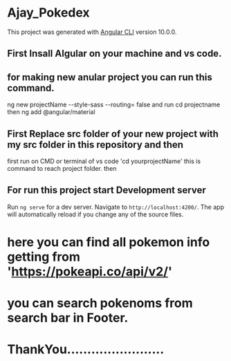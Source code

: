 # Ajay_Pokedex

This project was generated with [Angular CLI](https://github.com/angular/angular-cli) version 10.0.0.

## First Insall Algular on your machine and vs code.
## for making new anular project you can run this command.
ng new projectName --style-sass --routing= false
and run 
cd projectname
then
ng add @angular/material

## First Replace src folder of your new project with my src folder in this repository and then
first run on CMD or terminal of vs code
'cd yourprojectName' this is command to reach project folder.
then
## For run this project start Development server 

Run `ng serve` for a dev server. Navigate to `http://localhost:4200/`. The app will automatically reload if you change any of the source files.

# here you can find all pokemon info getting from 'https://pokeapi.co/api/v2/' 
# you can search pokenoms from search bar in Footer.


# ThankYou........................

